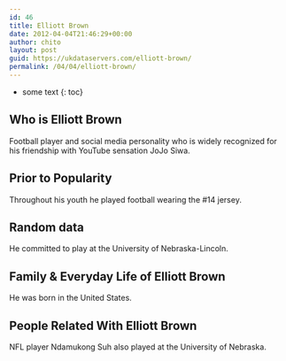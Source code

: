 ```yaml
---
id: 46
title: Elliott Brown
date: 2012-04-04T21:46:29+00:00
author: chito
layout: post
guid: https://ukdataservers.com/elliott-brown/
permalink: /04/04/elliott-brown/
---
```


* some text
{: toc}


## Who is  Elliott Brown
                  
                  
                  
Football player and social media personality who is widely recognized for his friendship with YouTube sensation JoJo Siwa.
                  
                
                
                
## Prior to Popularity 
                  
                  
                  
Throughout his youth he played football wearing the #14 jersey.
                  
                
                
                
## Random data 
                  
                  
                  
He committed to play at the University of Nebraska-Lincoln.
                  
                
                
                
## Family & Everyday Life of Elliott Brown
                  
                  
                  
He was born in the United States.
                  
                
                
                
## People Related With  Elliott Brown
                  
                  
                  
NFL player Ndamukong Suh also played at the University of Nebraska. 
                  
                
              
            
          
          
          
    
    
  
